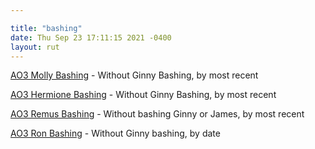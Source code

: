 ```yaml
---

title: "bashing"
date: Thu Sep 23 17:11:15 2021 -0400
layout: rut
---
```


[AO3 Molly Bashing](
https://archiveofourown.org/tags/Molly%20Weasley%20Bashing/works?commit=Sort+and+Filter&exclude_work_search%5Bcategory_ids%5D%5B%5D=23&exclude_work_search%5Brelationship_ids%5D%5B%5D=99&exclude_work_search%5Brelationship_ids%5D%5B%5D=1600&exclude_work_search%5Brelationship_ids%5D%5B%5D=6642&exclude_work_search%5Brelationship_ids%5D%5B%5D=9510&exclude_work_search%5Brelationship_ids%5D%5B%5D=10760&exclude_work_search%5Brelationship_ids%5D%5B%5D=17165&exclude_work_search%5Brelationship_ids%5D%5B%5D=20822&exclude_work_search%5Brelationship_ids%5D%5B%5D=4881226&include_work_search%5Bcharacter_ids%5D%5B%5D=1803&page=1&work_search%5Bcomplete%5D=&work_search%5Bcrossover%5D=&work_search%5Bdate_from%5D=&work_search%5Bdate_to%5D=&work_search%5Bexcluded_tag_names%5D=Ginny+Weasley+Bashing%2CGood+Severus+Snape%2CNice+Severus+Snape%2CProtective+Severus+Snape%2CSeveritus+%7C+Severus+Snape+is+Harry+Potter%27s+Parent%2CLGBTQ+Themes%2CSlash%2CPre-Slash%2CMale+Slash%2CSane+Tom+Riddle%2CSane+Voldemort+%28Harry+Potter%29%2CTrans+Harry+Potter%2CTrans+Harry%2CFutanari%2CHarry+Potter%2FSeverus+Snape%2CLucius+Malfoy%2FGinny+Weasley%2CLily+Evans+Potter%2FSeverus+Snape%2CNice+Draco+Malfoy%2CGood+Draco+Malfoy%2CGood+Dursley+Family+%28Harry+Potter%29%2CFemale+Harry+Potter%2CTrans+Female+Harry+Potter%2CHermione+Granger%2FHarry+Potter%2FRon+Weasley%2CHermione+Granger%2FSeverus+Snape%2CFleur+Delacour%2FHermione+Granger%2CFleur+Delacour%2FHarry+Potter%2CBartemius+Crouch+Jr.%2FHarry+Potter%2CFeminine+Harry%2CFeminine+Harry+Potter%2CAlpha%2FBeta%2FOmega+Dynamics%2CDraco+Malfoy%2FGinny+Weasley%2CHarry+Potter+%26+Severus+Snape%2CHarry+Potter+%26+Severus+Snape+Friendship%2CGood+Parent+Lucius+Malfoy%2CHermione+Granger%2FReader%2CHarry+Potter%2FReader%2CRegulus+Black%2FHarry+Potter%2CRegulus+Black%2FHermione+Granger%2CHermione+Granger%2FTheodore+Nott%2CHermione+Granger%2FTheodore+Nott%2FBlaise+Zabini%2CHermione+Granger%2FTheodore+Nott%2FHarry+Potter%2CSirius+Black%2FHermione+Granger%2CHermione+Granger%2FRemus+Lupin%2CJames+Potter+Bashing%2CMpreg%2CImplied+Mpreg%2CPost+Mpreg%2CHarry%2FDraco+Mpreg+Fest+2020%2CHarry%2FDraco+Mpreg+Fest+2021%2CHarry%2FDraco+Mpreg+Fest+2018%2CH%2FD+Mpreg+2021%2CSibling+Incest%2CIncest%2CTwincest%2CSeverus+Snape%2FGinny+Weasley%2CDraco+Malfoy%2FGinny+Weasley%2FBlaise+Zabini%2CHermione+Granger%2FDraco+Malfoy%2CHermione+Granger%2FHarry+Potter%2CHermione+Granger%2FHarry+Potter%2FSeverus+Snape%2CFleur+Delacour%2FHermione+Granger%2FHarry+Potter%2CHermione+Granger%2FHarry+Potter%2FTom+Riddle+%7C+Voldemort%2CHermione+Granger%2FHarry+Potter%2FTom+Riddle%2CHermione+Granger%2FDraco+Malfoy%2FHarry+Potter&work_search%5Blanguage_id%5D=en&work_search%5Bother_tag_names%5D=&work_search%5Bquery%5D=&work_search%5Bsort_column%5D=revised_at&work_search%5Bwords_from%5D=&work_search%5Bwords_to%5D=
) - Without Ginny Bashing, by most recent

[AO3 Hermione Bashing](
https://archiveofourown.org/works?commit=Sort+and+Filter&work_search%5Bsort_column%5D=revised_at&include_work_search%5Bcharacter_ids%5D%5B%5D=1803&work_search%5Bother_tag_names%5D=&exclude_work_search%5Bcategory_ids%5D%5B%5D=23&exclude_work_search%5Bfandom_ids%5D%5B%5D=27&exclude_work_search%5Bfandom_ids%5D%5B%5D=3409&exclude_work_search%5Bfandom_ids%5D%5B%5D=14621&exclude_work_search%5Bfandom_ids%5D%5B%5D=101375&exclude_work_search%5Bfandom_ids%5D%5B%5D=115613&exclude_work_search%5Bfandom_ids%5D%5B%5D=244259&exclude_work_search%5Bfandom_ids%5D%5B%5D=269708&exclude_work_search%5Bfandom_ids%5D%5B%5D=289943&exclude_work_search%5Bfandom_ids%5D%5B%5D=448284&exclude_work_search%5Bfandom_ids%5D%5B%5D=725640&exclude_work_search%5Brelationship_ids%5D%5B%5D=99&exclude_work_search%5Brelationship_ids%5D%5B%5D=1600&exclude_work_search%5Brelationship_ids%5D%5B%5D=6642&exclude_work_search%5Brelationship_ids%5D%5B%5D=6658&exclude_work_search%5Brelationship_ids%5D%5B%5D=18224&exclude_work_search%5Brelationship_ids%5D%5B%5D=20822&exclude_work_search%5Brelationship_ids%5D%5B%5D=46156&exclude_work_search%5Brelationship_ids%5D%5B%5D=101081&exclude_work_search%5Brelationship_ids%5D%5B%5D=142054&exclude_work_search%5Brelationship_ids%5D%5B%5D=238658&exclude_work_search%5Brelationship_ids%5D%5B%5D=504255&exclude_work_search%5Brelationship_ids%5D%5B%5D=522786&exclude_work_search%5Brelationship_ids%5D%5B%5D=928562&exclude_work_search%5Brelationship_ids%5D%5B%5D=4881226&work_search%5Bexcluded_tag_names%5D=Good+Severus+Snape%2CNice+Severus+Snape%2CProtective+Severus+Snape%2CMentor+Severus+Snape%2CSeveritus+%7C+Severus+Snape+is+Harry+Potter%27s+Parent%2CFemale+Harry+Potter%2CFeminine+Harry%2CFeminine+Harry+Potter%2CSlash%2CPre-Slash%2CMale+Slash%2CTrans+Male+Character%2CTrans%2CTrans+Female+Harry+Potter%2CTrans+Harry+Potter%2CLGBTQ+Themes%2CAlbus+Severus+Potter%2CHarry+Potter+%26+Severus+Snape%2CHermione+Granger%2FHarry+Potter%2FRon+Weasley%2CHarry+Potter%2FTom+Riddle%2CHarry+Potter%2FTom+Riddle+%7C+Voldemort%2CHarry+Potter+%26+Tom+Riddle%2CHarry+Potter+%26+Tom+Riddle+%7C+Voldemort%2CGinny+Weasley+Bashing%2CFleur+Delacour%2FHermione+Granger%2CFleur+Delacour%2FHarry+Potter%2CGood+Draco+Malfoy%2CNice+Draco+Malfoy%2CGood+Dursley+Family+%28Harry+Potter%29%2CGood+Lucius+Malfoy%2CGood+Malfoy+Family+%28Harry+Potter%29%2CLily+Evans+Potter%2FSeverus+Snape%2CHermione+Granger%2FLucius+Malfoy%2CHermione+Granger%2FRemus+Lupin%2CHermione+Granger%2FBellatrix+Black+Lestrange%2CHermione+Granger%2FDraco+Malfoy%2CHermione+Granger%2FSeverus+Snape%2CHermione+Granger%2FTom+Riddle%2CAntonin+Dolohov%2FHermione+Granger%2CRabastan+Lestrange%2FHarry+Potter%2CHarry+Potter+Bashing%2CHermione+Granger%2FHarry+Potter%2CSirius+Black%2FHarry+Potter%2CAlpha%2FBeta%2FOmega+Dynamics%2CWerewolf+Harry+Potter%2CSirius+Black%2FLily+Evans+Potter%2CSirius+Black%2FRemus+Lupin%2FSeverus+Snape%2CHarry+Potter%2FDean+Thomas%2CHarry+Potter%2FDean+Thomas%2FGinny+Weasley%2CHarry+Potter%2FDean+Thomas%2FBlaise+Zabini%2CLucius+Malfoy%2FHarry+Potter%2CLucius+Malfoy%2FHarry+Potter%2FSeverus+Snape%2CSeverus+Snape%2FRon+Weasley%2CSane+Voldemort+%28Harry+Potter%29%2CSane+Tom+Riddle%2CHarry+Potter%2FPercy+Weasley%2CNot+So+Evil+Voldemort+%28Harry+Potter%29%2CViktor+Krum%2FHarry+Potter%2CSomewhat+Good+Voldemort+%28Harry+Potter%29%2CGood+Voldemort+%28Harry+Potter%29%2CGood+Dudley+Dursley%2CGood+Vernon+Dursley%2CIncest%2CSibling+Incest%2CDraco+Malfoy%2FGinny+Weasley%2CDraco+Malfoy%2FGinny+Weasley%2FBlaise+Zabini&work_search%5Bcrossover%5D=&work_search%5Bcomplete%5D=&work_search%5Bwords_from%5D=&work_search%5Bwords_to%5D=&work_search%5Bdate_from%5D=&work_search%5Bdate_to%5D=&work_search%5Bquery%5D=&work_search%5Blanguage_id%5D=en&tag_id=Hermione+Granger+Bashing
) - Without Ginny Bashing, by most recent

[AO3 Remus Bashing](
https://archiveofourown.org/works?utf8=%E2%9C%93&commit=Sort+and+Filter&work_search%5Bsort_column%5D=revised_at&include_work_search%5Bfandom_ids%5D%5B%5D=136512&include_work_search%5Bcharacter_ids%5D%5B%5D=1803&work_search%5Bother_tag_names%5D=&exclude_work_search%5Bcategory_ids%5D%5B%5D=23&exclude_work_search%5Bfandom_ids%5D%5B%5D=941637&exclude_work_search%5Bfandom_ids%5D%5B%5D=30448190&exclude_work_search%5Brelationship_ids%5D%5B%5D=99&exclude_work_search%5Brelationship_ids%5D%5B%5D=1600&exclude_work_search%5Brelationship_ids%5D%5B%5D=133191&work_search%5Bexcluded_tag_names%5D=Female+Harry+Potter%2CSlash%2CPre-Slash%2CMale+Slash%2CGen+or+Pre-Slash%2CFutanari%2CTrans+Male+Character%2CTrans+Character%2CTrans%2CLGBTQ+Themes%2CLGBTQ+Character%2CCommunity%3A+lgbtfest%2CSane+Voldemort+%28Harry+Potter%29%2CSane+Tom+Riddle%2CGood+Voldemort+%28Harry+Potter%29%2CGood+Tom+Riddle%2CSomewhat+Good+Voldemort+%28Harry+Potter%29%2CNice+Severus+Snape%2CSeveritus+%7C+Severus+Snape+is+Harry+Potter%27s+Parent%2CProtective+Severus+Snape%2CGood+Draco+Malfoy%2CGood+Lucius+Malfoy%2CGood+Vernon+Dursley%2CGood+Dudley+Dursley%2CGood+Slytherins%2CDraco+Malfoy%2FHarry+Potter%2CGinny+Weasley+Bashing%2CTom+Riddle%2FGinny+Weasley%2CTom+Riddle+%7C+Voldemort%2FGinny+Weasley%2CVoldemort%2FGinny+Weasley%2CHarry+Potter%2FVoldemort%2FGinny+Weasley%2CHarry+Potter%2FTom+Riddle+%7C+Voldemort%2FGinny+Weasley%2CBellatrix+Black+Lestrange%2FHarry+Potter%2CHermione+Granger%2FBellatrix+Black+Lestrange%2CHermione+Granger%2FRemus+Lupin%2CHermione+Granger%2FSeverus+Snape%2CSirius+Black%2FHermione+Granger%2CHermione+Granger%2FLucius+Malfoy%2CHermione+Granger%2FDraco+Malfoy%2CHermione+Granger%2FHarry+Potter%2CHermione+Granger%2FHarry+Potter%2FRon+Weasley%2CAlpha%2FBeta%2FOmega+Dynamics%2CAlpha%2FOmega%2CHermione+Granger%2FDraco+Malfoy%2FHarry+Potter%2CHermione+Granger%2FDraco+Malfoy%2FTheodore+Nott%2CHermione+Granger%2FDraco+Malfoy%2FBlaise+Zabini%2CLily+Evans+Potter%2FSeverus+Snape%2CJames+Potter+Bashing%2CNo+Ginny+Weasley+Bashing%2CMpreg%2CImplied+Mpreg%2CPost+Mpreg%2CMpreg+Harry&work_search%5Bcrossover%5D=&work_search%5Bcomplete%5D=&work_search%5Bwords_from%5D=&work_search%5Bwords_to%5D=&work_search%5Bdate_from%5D=&work_search%5Bdate_to%5D=&work_search%5Bquery%5D=&work_search%5Blanguage_id%5D=&tag_id=Remus+Lupin+Bashing
) - Without bashing Ginny or James, by most recent

[AO3 Ron Bashing](
https://archiveofourown.org/works?utf8=%E2%9C%93&commit=Sort+and+Filter&work_search%5Bsort_column%5D=revised_at&include_work_search%5Brelationship_ids%5D%5B%5D=3548&work_search%5Bother_tag_names%5D=&exclude_work_search%5Bcategory_ids%5D%5B%5D=23&exclude_work_search%5Bfandom_ids%5D%5B%5D=184908&exclude_work_search%5Bfandom_ids%5D%5B%5D=258526&exclude_work_search%5Bfandom_ids%5D%5B%5D=269708&exclude_work_search%5Bfandom_ids%5D%5B%5D=289943&exclude_work_search%5Bfandom_ids%5D%5B%5D=658827&exclude_work_search%5Bfandom_ids%5D%5B%5D=844705&exclude_work_search%5Bfandom_ids%5D%5B%5D=11055523&exclude_work_search%5Brelationship_ids%5D%5B%5D=99&exclude_work_search%5Brelationship_ids%5D%5B%5D=1600&exclude_work_search%5Brelationship_ids%5D%5B%5D=2390&exclude_work_search%5Brelationship_ids%5D%5B%5D=9510&exclude_work_search%5Brelationship_ids%5D%5B%5D=10760&exclude_work_search%5Brelationship_ids%5D%5B%5D=12235&work_search%5Bexcluded_tag_names%5D=Female+Harry+Potter%2CSlash%2CPre-Slash%2CMale+Slash%2CTrans+Character%2CTrans+Male+Character%2CTrans%2CFutanari%2CGood+Draco+Malfoy%2CGood+Malfoy+Family+%28Harry+Potter%29%2CGood+Friend+Draco+Malfoy%2CGood+Dursley+Family+%28Harry+Potter%29%2CNice+Severus+Snape%2CMentor+Severus+Snape%2CSeveritus+%7C+Severus+Snape+is+Harry+Potter%27s+Parent%2CLily+Evans+Potter%2FSeverus+Snape%2CHarry+Potter%2FTom+Riddle%2CHarry+Potter%2FTom+Riddle+%7C+Voldemort%2CTom+Riddle%2FGinny+Weasley%2CHarry+Potter%2FTom+Riddle%2FGinny+Weasley%2CTom+Riddle+%7C+Voldemort%2FGinny+Weasley%2CGinny+Weasley+Bashing%2CHermione+Granger%2FLucius+Malfoy%2CHermione+Granger%2FSeverus+Snape%2CHermione+Granger%2FOliver+Wood%2CHermione+Granger%2FBellatrix+Black+Lestrange%2CFleur+Delacour%2FHermione+Granger%2CFleur+Delacour%2FHarry+Potter%2CHermione+Granger%2FTom+Riddle%2CHermione+Granger%2FTom+Riddle+%7C+Voldemort%2CHermione+Granger%2FNarcissa+Black+Malfoy%2CHermione+Granger%2FDraco+Malfoy%2CHermione+Granger%2FDraco+Malfoy%2FHarry+Potter%2CHermione+Granger%2FDraco+Malfoy%2FTheodore+Nott%2CHermione+Granger%2FDraco+Malfoy%2FBlaise+Zabini&work_search%5Bcrossover%5D=&work_search%5Bcomplete%5D=&work_search%5Bwords_from%5D=&work_search%5Bwords_to%5D=&work_search%5Bdate_from%5D=&work_search%5Bdate_to%5D=&work_search%5Bquery%5D=&work_search%5Blanguage_id%5D=en&tag_id=Ron+Weasley+Bashing
) - Without Ginny bashing, by date

